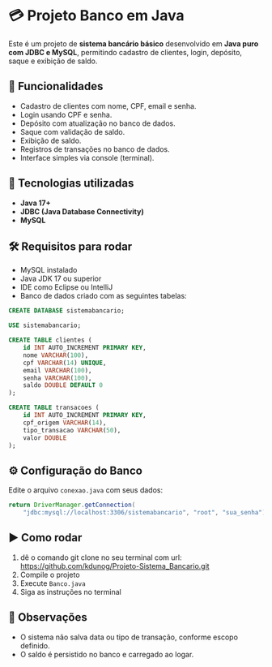 
# 💳 Projeto Banco em Java

Este é um projeto de **sistema bancário básico** desenvolvido em **Java puro com JDBC e MySQL**, permitindo cadastro de clientes, login, depósito, saque e exibição de saldo.


## 🚀 Funcionalidades

- Cadastro de clientes com nome, CPF, email e senha.
- Login usando CPF e senha.
- Depósito com atualização no banco de dados.
- Saque com validação de saldo.
- Exibição de saldo.
- Registros de transações no banco de dados.
- Interface simples via console (terminal).

## 🧠 Tecnologias utilizadas

- **Java 17+**
- **JDBC (Java Database Connectivity)**
- **MySQL**

## 🛠️ Requisitos para rodar

- MySQL instalado
- Java JDK 17 ou superior
- IDE como Eclipse ou IntelliJ
- Banco de dados criado com as seguintes tabelas:

```sql
CREATE DATABASE sistemabancario;

USE sistemabancario;

CREATE TABLE clientes (
    id INT AUTO_INCREMENT PRIMARY KEY,
    nome VARCHAR(100),
    cpf VARCHAR(14) UNIQUE,
    email VARCHAR(100),
    senha VARCHAR(100),
    saldo DOUBLE DEFAULT 0
);

CREATE TABLE transacoes (
    id INT AUTO_INCREMENT PRIMARY KEY,
    cpf_origem VARCHAR(14),
    tipo_transacao VARCHAR(50),
    valor DOUBLE
);
```

## ⚙️ Configuração do Banco

Edite o arquivo `conexao.java` com seus dados:

```java
return DriverManager.getConnection(
    "jdbc:mysql://localhost:3306/sistemabancario", "root", "sua_senha");
```

## ▶️ Como rodar
1. dê o comando git clone no seu terminal com url: https://github.com/kdunog/Projeto-Sistema_Bancario.git
2. Compile o projeto
3. Execute `Banco.java`
4. Siga as instruções no terminal

## 📌 Observações

- O sistema não salva data ou tipo de transação, conforme escopo definido.
- O saldo é persistido no banco e carregado ao logar.
